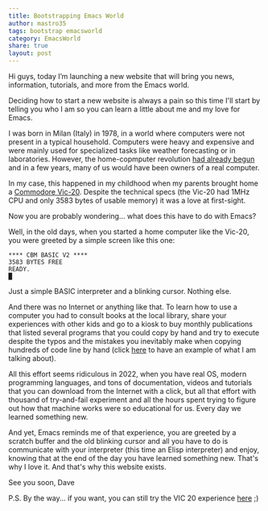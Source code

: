```yaml
---
title: Bootstrapping Emacs World
author: mastro35
tags: bootstrap emacsworld
category: EmacsWorld
share: true
layout: post
---
```


Hi guys,
today I’m launching a new website that will bring you news, information, tutorials, and more from the Emacs world. 

Deciding how to start a new website is always a pain so this time I'll start by telling you who I am so you can learn a little about me and my love for Emacs.

I was born in Milan (Italy) in 1978, in a world where computers were not present in a typical household. Computers were heavy and expensive and were mainly used for specialized tasks like weather forecasting or in laboratories. However, the home-copmputer revolution [had already begun](https://en.wikipedia.org/wiki/Home_computer) and in a few years, many of us would have been owners of a real computer. 

In my case, this happened in my childhood when my parents brought home a [Commodore Vic-20](https://en.wikipedia.org/wiki/VIC-20). 
Despite the technical specs (the Vic-20 had 1MHz CPU and only 3583 bytes of usable memory) it was a love at first-sight. 

Now you are probably wondering... what does this have to do with Emacs? 

Well, in the old days, when you started a home computer like the Vic-20, you were greeted by a simple screen like this one: 

```
**** CBM BASIC V2 ****
3583 BYTES FREE
READY.
█
```

Just a simple BASIC interpreter and a blinking cursor. 
Nothing else. 

And there was no Internet or anything like that. To learn how to use a computer you had to consult books at the local library, share your experiences with other kids and go to a kiosk to buy monthly publications that listed several programs that you could copy by hand and try to execute despite the typos and the mistakes you inevitably make when copying hundreds of code line by hand (click [here](https://www.edicola8bit.com/sfoglia_rivista.php?collana=paper_soft&id=10&console=#page/19) to have an example of what I am talking about). 

All this effort seems ridiculous in 2022, when you have real OS, modern programming languages, and tons of documentation, videos and tutorials that you can download from the Internet with a click, but all that effort with thousand of try-and-fail experiment and all the hours spent trying to figure out how that machine works were so educational for us. Every day we learned something new. 

And yet, Emacs reminds me of that experience, you are greeted by a scratch buffer and the old blinking cursor and all you have to do is communicate with your interpreter (this time an Elisp interpreter) and enjoy, knowing that at the end of the day you have learned something new. 
That's why I love it. And that's why this website exists.

See you soon, 
Dave

P.S. By the way... if you want, you can still try the VIC 20 experience [here](https://www.mdawson.net/vic20chrome/vic20.php) ;)
